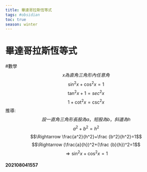 ```yaml
---
title: 畢達哥拉斯恆等式
tags: #obsidian 
toc: true
season: winter
---
```

# 畢達哥拉斯恆等式
#數學
$$x為直角三角形內任意角$$
$$\sin^2 x+\cos^2 x=1$$
$$\tan^2 x +1=sec^2 x$$
$$1+\cot^2 x=\csc^2 x$$
推導:$$設一直角三角形長股為a，短股為b，斜邊為h$$
$$a^2+b^2=h^2$$
$$\Rightarrow \frac{a^2}{h^2}+\frac {b^2}{h^2}=1$$
$$\Rightarrow (\frac{a}{h})^2+(\frac {b}{h})^2=1$$
$$\Rightarrow \sin^2 x+\cos^2 x=1$$

#### 202108041557